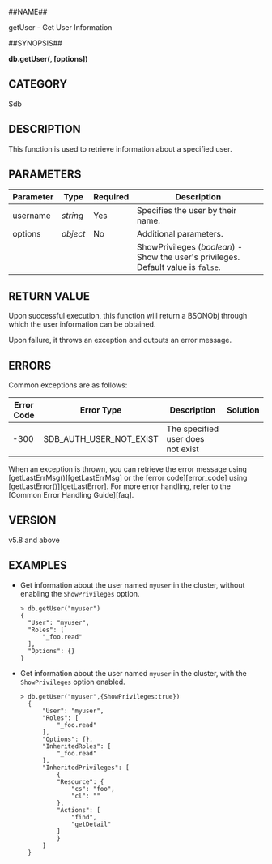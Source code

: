 ##NAME##

getUser - Get User Information

##SYNOPSIS##

**db.getUser(<username>, [options])**

## CATEGORY ##

Sdb

## DESCRIPTION ##

This function is used to retrieve information about a specified user.

## PARAMETERS ##

| Parameter | Type      | Required | Description                             |
|-----------|-----------|----------|-----------------------------------------|
| username  | _string_  | Yes      | Specifies the user by their name.       |
| options   | _object_  | No       | Additional parameters.                  |
|           |           |          |   ShowPrivileges (_boolean_) - Show the user's privileges. Default value is `false`.|

## RETURN VALUE ##

Upon successful execution, this function will return a BSONObj through which the user information can be obtained.

Upon failure, it throws an exception and outputs an error message.

## ERRORS ##

Common exceptions are as follows:

| Error Code | Error Type | Description | Solution |
| ------ | ------ | --- | ------ |
| -300 | SDB_AUTH_USER_NOT_EXIST | The specified user does not exist | |

When an exception is thrown, you can retrieve the error message using [getLastErrMsg()][getLastErrMsg] or the [error code][error_code] using [getLastError()][getLastError]. For more error handling, refer to the [Common Error Handling Guide][faq].

## VERSION ##

v5.8 and above

## EXAMPLES ##

- Get information about the user named `myuser` in the cluster, without enabling the `ShowPrivileges` option.

    ```lang-javascript
    > db.getUser("myuser")
    {
      "User": "myuser",
      "Roles": [
          "_foo.read"
      ],
      "Options": {}
    }
    ```

- Get information about the user named `myuser` in the cluster, with the `ShowPrivileges` option enabled.

    ```lang-javascript
    > db.getUser("myuser",{ShowPrivileges:true})
      {
          "User": "myuser",
          "Roles": [
              "_foo.read"
          ],
          "Options": {},
          "InheritedRoles": [
              "_foo.read"
          ],
          "InheritedPrivileges": [
              {
              "Resource": {
                  "cs": "foo",
                  "cl": ""
              },
              "Actions": [
                  "find",
                  "getDetail"
              ]
              }
          ]
      }
    ```


[^_^]: 
    All references and links used in this document
[getLastErrMsg]: manual/Manual/Sequoiadb_Command/Global/getLastErrMsg.md
[getLastError]: manual/Manual/Sequoiadb_Command/Global/getLastError.md
[faq]: manual/FAQ/faq_sdb.md
[error_code]: manual/Manual/Sequoiadb_error_code.md
[user_defined_roles]: manual/Distributed_Engine/Maintainance/Security/Role_Based_Access_Control/user_defined_roles.md
[builtin_roles]: manual/Distributed_Engine/Maintainance/Security/Role_Based_Access_Control/builtin_roles.md